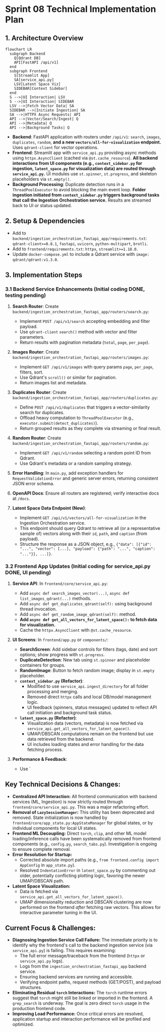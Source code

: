 # Sprint 08 Technical Implementation Plan

## 1. Architecture Overview

```mermaid
flowchart LR
  subgraph Backend
    Q[Qdrant DB]
    API[FastAPI /api/v1]
  end
  subgraph Frontend
    S[Streamlit App]
    SA[service_api.py]
    LSV[Latent Space Viz]
    SIDEBAR[Context Sidebar]
  end
  S -->|UI Interaction| LSV
  S -->|UI Interaction| SIDEBAR
  LSV -->|Fetch Vector Data| SA
  SIDEBAR -->|Initiate Ingestion| SA
  SA -->|HTTPX Async Requests| API
  API -->|Vector/Search/Ingest| Q
  API -->|Metadata| Q
  API -->|Background Tasks| Q
```

- **Backend**: FastAPI application with routers under `/api/v1`: `search`, `images`, `duplicates`, `random`, **and a new `vectors/all-for-visualization` endpoint.** Uses `qdrant-client` for vector operations.
- **Frontend**: Streamlit app with `service_api.py` providing async methods using `httpx.AsyncClient` (cached via `@st.cache_resource`). **All backend interactions from UI components (e.g., `context_sidebar.py` for ingestion, `latent_space.py` for visualization data) are routed through `service_api.py`.** UI modules use `st.spinner`, `st.progress`, and skeleton placeholders via `st.empty()`.
- **Background Processing**: Duplicate detection runs in a `ThreadPoolExecutor` to avoid blocking the main event loop. **Folder ingestion initiated from `context_sidebar.py` triggers background tasks that call the Ingestion Orchestration service.** Results are streamed back to UI or status updated.

## 2. Setup & Dependencies
- Add to `backend/ingestion_orchestration_fastapi_app/requirements.txt`: `qdrant-client>=0.8.1`, `fastapi`, `uvicorn`, `python-multipart`, `brotli`.
- Add to `frontend/requirements.txt`: `httpx`, `streamlit>=1.18.0`.
- Update `docker-compose.yml` to include a Qdrant service with `image: qdrant/qdrant:v1.3.0`.

## 3. Implementation Steps

### 3.1 Backend Service Enhancements (Initial coding DONE, testing pending)
1. **Search Router**: Create `backend/ingestion_orchestration_fastapi_app/routers/search.py`:
   - Implement `POST /api/v1/search` accepting embedding and filter payload.
   - Use `qdrant-client` `search()` method with vector and filter parameters.
   - Return results with pagination metadata (`total`, `page`, `per_page`).

2. **Images Router**: Create `backend/ingestion_orchestration_fastapi_app/routers/images.py`:
   - Implement `GET /api/v1/images` with query params `page`, `per_page`, filters, sort.
   - Use Qdrant's `scroll()` or similar for pagination.
   - Return images list and metadata.

3. **Duplicates Router**: Create `backend/ingestion_orchestration_fastapi_app/routers/duplicates.py`:
   - Define `POST /api/v1/duplicates` that triggers a vector-similarity search for duplicates.
   - Offload heavy computation to `ThreadPoolExecutor` (e.g., `executor.submit(detect_duplicates)`).
   - Return grouped results as they complete via streaming or final result.

4. **Random Router**: Create `backend/ingestion_orchestration_fastapi_app/routers/random.py`:
   - Implement `GET /api/v1/random` selecting a random point ID from Qdrant.
   - Use Qdrant's metadata or a random sampling strategy.

5. **Error Handling**: In `main.py`, add exception handlers for `RequestValidationError` and generic server errors, returning consistent JSON error schema.

6. **OpenAPI Docs**: Ensure all routers are registered; verify interactive docs at `/docs`.

7. **Latent Space Data Endpoint (New)**:
   - Implement `GET /api/v1/vectors/all-for-visualization` in the Ingestion Orchestration service.
   - This endpoint should query Qdrant to retrieve all (or a representative sample of) vectors along with their `id`, `path`, and `caption` (from payload).
   - Structure the response as a JSON object, e.g., `{"data": [{"id": "...", "vector": [...], "payload": {"path": "...", "caption": "..."}}, ...]}`.

### 3.2 Frontend App Updates (Initial coding for service_api.py DONE, UI pending)
1. **Service API**: In `frontend/core/service_api.py`:
   - Add `async def search_images_vector(...)`, `async def list_images_qdrant(...)` methods.
   - Add `async def get_duplicates_qdrant(self):` using background thread invocation.
   - Add `async def get_random_image_qdrant(self):` method.
   - **Add `async def get_all_vectors_for_latent_space():` to fetch data for visualization.**
   - Cache the `httpx.AsyncClient` with `@st.cache_resource`.

2. **UI Screens**: In `frontend/app.py` or `components/`:
   - **SearchScreen**: Add sidebar controls for filters (tags, date) and sort options; show progress with `st.progress`.
   - **DuplicateDetection**: New tab using `st.spinner` and placeholder containers for groups.
   - **RandomImage**: Button to fetch random image; display in `st.empty` placeholder.
   - **`context_sidebar.py` (Refactor)**:
     - Modified to use `service_api.ingest_directory` for all folder processing and merging.
     - Removed direct `httpx` calls and local DB/model management logic.
     - UI feedback (spinners, status messages) updated to reflect API call initiation and background task status.
   - **`latent_space.py` (Refactor)**:
     - Visualization data (vectors, metadata) is now fetched via `service_api.get_all_vectors_for_latent_space()`.
     - UMAP/DBSCAN computations remain on the frontend but use data retrieved from the backend.
     - UI includes loading states and error handling for the data fetching process.

3. **Performance & Feedback**:
   - Use `

## Key Technical Decisions & Changes:

*   **Centralized API Interaction:** All frontend communication with backend services (ML, Ingestion) is now strictly routed through `frontend/core/service_api.py`. This was a major refactoring effort.
*   **Removal of `LazySessionManager`:** This utility has been deprecated and removed. State initialization is now handled by `frontend/core/app_state.py:AppStateManager` for global states, or by individual components for local UI states.
*   **Frontend ML Decoupling:** Direct `torch`, `clip`, and other ML model loading/inference calls have been systematically removed from frontend components (e.g., `config.py`, `search_tabs.py`). Investigation is ongoing to ensure complete removal.
*   **Error Resolution for Startup:**
    *   Corrected absolute import paths (e.g., `from frontend.config import AppConfig` in `app_state.py`).
    *   Resolved `IndentationError` in `latent_space.py` by commenting out older, potentially conflicting plotting logic, favoring the newer UMAP/DBSCAN path.
*   **Latent Space Visualization:**
    *   Data is fetched via `service_api.get_all_vectors_for_latent_space()`.
    *   UMAP dimensionality reduction and DBSCAN clustering are now performed on the frontend *after* fetching raw vectors. This allows for interactive parameter tuning in the UI.

## Current Focus & Challenges:

*   **Diagnosing Ingestion Service Call Failure:** The immediate priority is to identify why the frontend's call to the backend ingestion service (via `service_api.py`) is failing. This requires examining:
    *   The full error message/traceback from the frontend (`httpx` or `service_api.py` logs).
    *   Logs from the `ingestion_orchestration_fastapi_app` backend service.
    *   Ensuring backend services are running and accessible.
    *   Verifying endpoint paths, request methods (GET/POST), and payload structures.
*   **Eliminating Residual `torch` Interactions:** The `torch` runtime errors suggest that `torch` might still be linked or imported in the frontend. A `grep_search` is underway. The goal is zero direct `torch` usage in the production frontend code.
*   **Improving Load Performance:** Once critical errors are resolved, application startup and interaction performance will be profiled and optimized.
